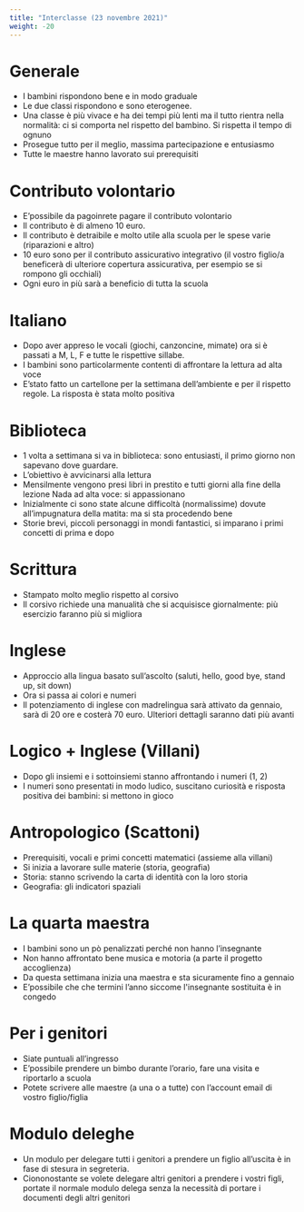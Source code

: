 ```yaml
---
title: "Interclasse (23 novembre 2021)"
weight: -20
---
```


# Generale
* I bambini rispondono bene e in modo graduale
* Le due classi rispondono e sono eterogenee. 
* Una classe è più vivace e ha dei tempi più lenti ma il tutto rientra nella normalità: ci si comporta nel rispetto del bambino. Si rispetta il tempo di ognuno
* Prosegue tutto per il meglio, massima partecipazione e entusiasmo
* Tutte le maestre hanno lavorato sui prerequisiti

# Contributo volontario
* E’possibile da pagoinrete pagare il contributo volontario
* Il contributo è di almeno 10 euro.
* Il contributo è detraibile e molto utile alla scuola per le spese varie (riparazioni e altro)
* 10 euro sono per il contributo assicurativo integrativo (il vostro figlio/a beneficerà di ulteriore copertura assicurativa, per esempio se si rompono gli occhiali)
* Ogni euro in più sarà a beneficio di tutta la scuola

# Italiano
* Dopo aver appreso le vocali (giochi, canzoncine, mimate) ora si è passati a M, L, F e tutte le rispettive sillabe.
* I bambini sono particolarmente contenti di affrontare la lettura ad alta voce
* E’stato fatto un cartellone per la settimana dell’ambiente e per il rispetto regole. La risposta è stata molto positiva

# Biblioteca
* 1 volta a settimana si va in biblioteca: sono entusiasti, il primo giorno non sapevano dove guardare.
* L’obiettivo è avvicinarsi alla lettura
* Mensilmente vengono presi libri in prestito e tutti giorni alla fine della lezione Nada ad alta voce: si appassionano
* Inizialmente ci sono state alcune difficoltà (normalissime) dovute all’impugnatura della matita: ma si sta procedendo bene
* Storie brevi, piccoli personaggi in mondi fantastici, si imparano i primi concetti di prima e dopo

# Scrittura
* Stampato molto meglio rispetto al corsivo
* Il corsivo richiede una manualità che si acquisisce giornalmente: più esercizio faranno più si migliora

# Inglese
* Approccio alla lingua basato sull’ascolto (saluti, hello, good bye, stand up, sit down)
* Ora si passa ai colori e numeri
* Il potenziamento di inglese con madrelingua sarà attivato da gennaio, sarà di 20 ore e costerà 70 euro. Ulteriori dettagli saranno dati più avanti

# Logico + Inglese (Villani)
* Dopo gli insiemi e i sottoinsiemi stanno affrontando i numeri (1, 2)
* I numeri sono presentati in modo ludico, suscitano curiosità e risposta positiva dei bambini: si mettono in gioco

# Antropologico (Scattoni)
* Prerequisiti, vocali e primi concetti matematici (assieme alla villani)
* Si inizia a lavorare sulle materie (storia, geografia) 
* Storia: stanno scrivendo la carta di identità con la loro storia
* Geografia: gli indicatori spaziali

# La quarta maestra
* I bambini sono un pò penalizzati perché non hanno l’insegnante
* Non hanno affrontato bene musica e motoria (a parte il progetto accoglienza)
* Da questa settimana inizia una maestra e sta sicuramente fino a gennaio
* E’possibile che che termini l’anno siccome l'insegnante sostituita è in congedo

# Per i genitori
* Siate puntuali all’ingresso
* E’possibile prendere un bimbo durante l’orario, fare una visita e riportarlo a scuola
* Potete scrivere alle maestre (a una o a tutte) con l’account email di vostro figlio/figlia 

# Modulo deleghe
* Un modulo per delegare tutti i genitori a prendere un figlio all’uscita è in fase di stesura in segreteria.
* Ciononostante se volete delegare altri genitori a prendere i vostri figli, portate il normale modulo delega senza la necessità di portare i documenti degli altri genitori

